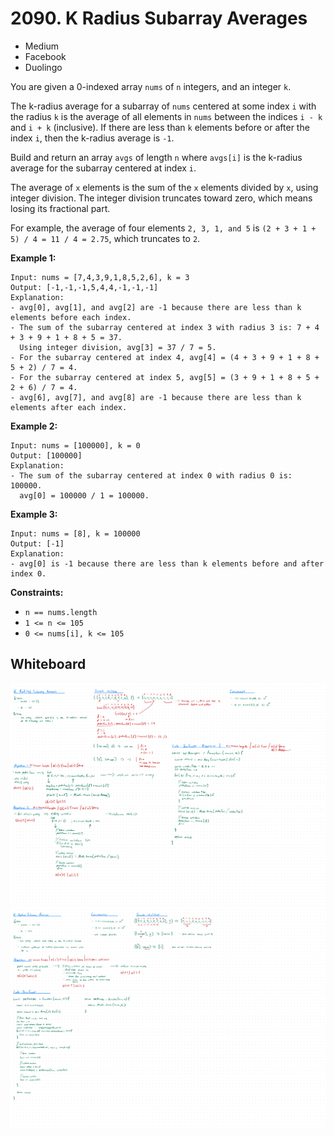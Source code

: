 # 2090. K Radius Subarray Averages
- Medium
- Facebook
- Duolingo

You are given a 0-indexed array `nums` of `n` integers, and an integer `k`.

The k-radius average for a subarray of `nums` centered at some index `i` with
the radius `k` is the average of all elements in `nums` between the indices
`i - k` and `i + k` (inclusive). If there are less than `k` elements before or
after the index `i`, then the k-radius average is `-1`.

Build and return an array `avgs` of length `n` where `avgs[i]` is the k-radius
average for the subarray centered at index `i`.

The average of `x` elements is the sum of the `x` elements divided by `x`, using
integer division. The integer division truncates toward zero, which means losing
its fractional part.

For example, the average of four elements `2, 3, 1, and 5` is
`(2 + 3 + 1 + 5) / 4 = 11 / 4 = 2.75`, which truncates to `2`.

**Example 1:**
```
Input: nums = [7,4,3,9,1,8,5,2,6], k = 3
Output: [-1,-1,-1,5,4,4,-1,-1,-1]
Explanation:
- avg[0], avg[1], and avg[2] are -1 because there are less than k elements before each index.
- The sum of the subarray centered at index 3 with radius 3 is: 7 + 4 + 3 + 9 + 1 + 8 + 5 = 37.
  Using integer division, avg[3] = 37 / 7 = 5.
- For the subarray centered at index 4, avg[4] = (4 + 3 + 9 + 1 + 8 + 5 + 2) / 7 = 4.
- For the subarray centered at index 5, avg[5] = (3 + 9 + 1 + 8 + 5 + 2 + 6) / 7 = 4.
- avg[6], avg[7], and avg[8] are -1 because there are less than k elements after each index.
```

**Example 2:**
```
Input: nums = [100000], k = 0
Output: [100000]
Explanation:
- The sum of the subarray centered at index 0 with radius 0 is: 100000.
  avg[0] = 100000 / 1 = 100000.
```

**Example 3:**
```
Input: nums = [8], k = 100000
Output: [-1]
Explanation:
- avg[0] is -1 because there are less than k elements before and after index 0.
```

**Constraints:**
- `n == nums.length`
- `1 <= n <= 105`
- `0 <= nums[i], k <= 105`

## Whiteboard
![Whiteboard Image 01][whiteboard-image-01]
![Whiteboard Image 02][whiteboard-image-02]

<!-- Refs -->
[whiteboard-image-01]: whiteboard-01.jpg
[whiteboard-image-02]: whiteboard-02.jpg

